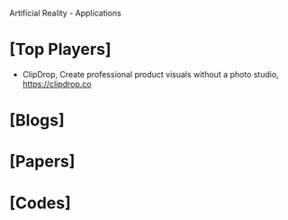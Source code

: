 Artificial Reality - Applications

# [Top Players]
+ ClipDrop, Create professional product visuals without a photo studio, https://clipdrop.co

# [Blogs]

# [Papers]

# [Codes]


